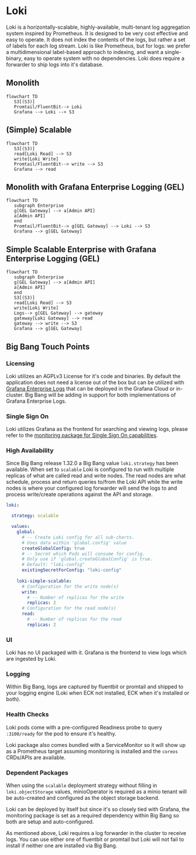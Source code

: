 # Loki

Loki is a horizontally-scalable, highly-available, multi-tenant log aggregation system inspired by Prometheus. It is designed to be very cost effective and easy to operate. It does not index the contents of the logs, but rather a set of labels for each log stream. Loki is like Prometheus, but for logs: we prefer a multidimensional label-based approach to indexing, and want a single-binary, easy to operate system with no dependencies. Loki does require a forwarder to ship logs into it's database.

## Monolith

```mermaid
flowchart TD
   S3[(S3)]
   Promtail/FluentBit--> Loki
   Grafana --> Loki --> S3
```

## (Simple) Scalable
```mermaid
flowchart TD
   S3[(S3)]
   read[Loki Read] --> S3
   write[Loki Write]
   Promtail/FluentBit--> write --> S3
   Grafana --> read
```

## Monolith with Grafana Enterprise Logging (GEL)
```mermaid
flowchart TD
   subgraph Enterprise
   g[GEL Gateway] --> a[Admin API]  
   a[Admin API]
   end
   Promtail/FluentBit--> g[GEL Gateway] --> Loki --> S3
   Grafana --> g[GEL Gateway]
```

## Simple Scalable Enterprise with Grafana Enterprise Logging (GEL)
```mermaid
flowchart TD
   subgraph Enterprise
   g[GEL Gateway] --> a[Admin API]  
   a[Admin API]
   end 
   S3[(S3)]
   read[Loki Read] --> S3
   write[Loki Write]
   Logs--> g[GEL Gateway] --> gateway
   gateway[Loki Gateway] --> read
   gateway --> write --> S3
   Grafana --> g[GEL Gateway]
```


## Big Bang Touch Points

### Licensing

Loki utilizes an AGPLv3 License for it's code and binaries. By default the application does not need a license out of the box but can be utilized with [Grafana Enterprise Logs](https://grafana.com/products/enterprise/logs/) that can be deployed in the Grafana Cloud or in-cluster. Big Bang will be adding in support for both implementations of Grafana Enterprise Logs.

### Single Sign On

Loki utilizes Grafana as the frontend for searching and viewing logs, please refer to the [monitoring package for Single Sign On capabilities](monitoring.md).

### High Availability

Since Big Bang release 1.32.0 a Big Bang value `loki.strategy` has been available. When set to `scalable` Loki is configured to run with multiple replicas of what are called read and write nodes. The read nodes are what schedule, process and return queries to/from the Loki API while the write nodes is where your configured log forwarder will send the logs to and process write/create operations against the API and storage.

```yaml
loki:

  strategy: scalable

  values:
    global:
      # -- Create Loki config for all sub-charts.
      # Uses data within 'global.config' value
      createGlobalConfig: true
      # -- Secret which Pods will consume for config.
      # Only use if 'global.createGlobalConfig' is true.
      # Default: "loki-config"
      existingSecretForConfig: "loki-config"
    
    loki-simple-scalable:
      # Configuration for the write node(s)
      write:
        # -- Number of replicas for the write
        replicas: 2
      # Configuration for the read node(s)
      read:
        # -- Number of replicas for the read
        replicas: 2
```

### UI

Loki has no UI packaged with it. Grafana is the frontend to view logs which are ingested by Loki.

### Logging

Within Big Bang, logs are captured by fluentbit or promtail and shipped to your logging engine (Loki when ECK not installed, ECK when it's installed or both).

### Health Checks

Loki pods come with a pre-configured Readiness probe to query `:3100/ready` for the pod to ensure it's healthy.

Loki package also comes bundled with a ServiceMonitor so it will show up as a Prometheus target assuming monitoring is installed and the `coreos` CRDs/APIs are available.

### Dependent Packages

When using the `scalable` deployment strategy without filling in `loki.objectStorage` values, minioOperator is required as a minio tenant will be auto-created and configured as the object storage backend.

Loki can be deployed by itself but since it's so closely tied with Grafana, the monitoring package is set as a required dependency within Big Bang so both are setup and auto-configured.

As mentioned above, Loki requires a log forwarder in the cluster to receive logs. You can use either one of fluentbit or promtail but Loki will not fail to install if neither one are installed via Big Bang.